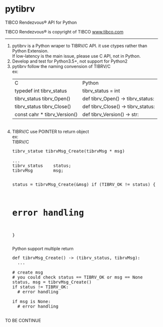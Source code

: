 # pytibrv
TIBCO Rendezvous® API for Python

TIBCO Rendezvous® is copyright of TIBCO www.tibco.com 

----------------------------------------------------------------------
<ol>
<li> 
pytibrv is a Python wraper to TIBRV/C API. 
it use ctypes rather than Python Extension.<br>
If low-latency is the main issue, please use C API, not in Python.
<br>
<li>
Develop and test for Python3.5+, not support for Python2
<br>
<li>
pytibrv follow the naming convension of TIBRV/C<br>
ex:<br>
<table>
<tr><td>C</td><td>Python</td></tr>
<tr><td>typedef int tibrv_status</td><td>tibrv_status = int</td></tr>
<tr><td>tibrv_status tibrv_Open()</td><td>def tibrv_Open() -> tibrv_status:</td></tr>
<tr><td>tibrv_status tibrv_Close()</td><td>def tibrv_Close() -> tibrv_status:</td></tr>
<tr><td>const cahr * tibrv_Version()</td><td>def tibrv_Version() -> str:</td></tr>
</table>
<br>
<li>
TIBRV/C use POINTER to return object<br>
ex:<br>
TIBRV/C 
<pre>
tibrv_statue tibrvMsg_Create(tibrvMsg * msg)<br>
...
tibrv_status    status;
tibrvMsg        msg;

status = tibrvMsg_Create(&msg) 
if (TIBRV_OK != status) {
  # error handling 
}
</pre>
Python support multiple return
<pre>
def tibrvMsg_Create() -> (tibrv_status, tibrvMsg):
  ...

# create msg
# you could check status == TIBRV_OK or msg == None 
status, msg = tibrvMsg_Create()
if status != TIBRV_OK:
  # error handling

if msg is None:
  # error handling
  
</pre>  

</ol> 

TO BE CONTINUE 
